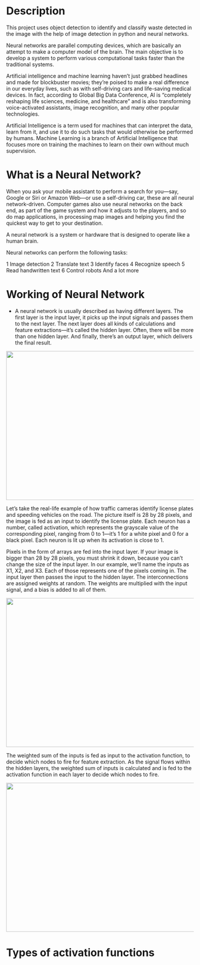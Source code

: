 # Description
This project uses object detection to identify and classify waste detected in the image with the help of image detection in python
and neural networks.

Neural networks are parallel computing devices, 
which are basically an attempt to make a computer model of the brain.
The main objective is to develop a system to perform various computational tasks faster than the traditional systems.

Artificial intelligence and machine learning haven’t just grabbed headlines and made for blockbuster movies;
they’re poised to make a real difference in our everyday lives, such as with self-driving cars and life-saving medical devices.
In fact, according to Global Big Data Conference, AI is “completely reshaping life sciences, medicine, and healthcare” and is also transforming voice-activated assistants,
image recognition, and many other popular technologies.

Artificial Intelligence is a term used for machines that can interpret the data, learn from it,
and use it to do such tasks that would otherwise be performed by humans.
Machine Learning is a branch of Artificial Intelligence that focuses more on training the machines to learn on their own without much supervision.

# What is a Neural Network?
When you ask your mobile assistant to perform a search for you—say, Google or Siri or Amazon Web—or use a self-driving car,
these are all neural network-driven. Computer games also use neural networks on the back end, as part of the game system and how it adjusts to the players,
and so do map applications, in processing map images and helping you find the quickest way to get to your destination.

A neural network is a system or hardware that is designed to operate like a human brain.

Neural networks can perform the following tasks:

1 Image detection
2 Translate text
3 Identify faces
4 Recognize speech
5 Read handwritten text
6 Control robots
And a lot more

# Working of Neural Network

- A neural network is usually described as having different layers.
The first layer is the input layer, it picks up the input signals and passes them to the next layer.
The next layer does all kinds of calculations and feature extractions—it’s called the hidden layer.
Often, there will be more than one hidden layer. And finally, there’s an output layer, which delivers the final result.

<img src="https://www.simplilearn.com/ice9/free_resources_article_thumb/layers-of-a-neural-network-1.jpg" width = "600" height = "400" >

Let’s take the real-life example of how traffic cameras identify license plates and speeding vehicles on the road. The picture itself is 28 by 28 pixels, and the image is fed as an input to identify the license plate. Each neuron has a number, called activation, which represents the grayscale value of the corresponding pixel, ranging from 0 to 1—it’s 1 for a white pixel and 0 for a black pixel. Each neuron is lit up when its activation is close to 1.

Pixels in the form of arrays are fed into the input layer. If your image is bigger than 28 by 28 pixels, you must shrink it down, because you can’t change the size of the input layer. In our example, we’ll name the inputs as X1, X2, and X3. Each of those represents one of the pixels coming in. The input layer then passes the input to the hidden layer. The interconnections are assigned weights at random. The weights are multiplied with the input signal, and a bias is added to all of them.

<img src = "https://www.simplilearn.com/ice9/free_resources_article_thumb/slide-34-how-does-a-neural-network-work-1.jpg" width = "600" height = "400" >

The weighted sum of the inputs is fed as input to the activation function, to decide which nodes to fire for feature extraction. As the signal flows within the hidden layers, the weighted sum of inputs is calculated and is fed to the activation function in each layer to decide which nodes to fire.

<img src="https://www.simplilearn.com/ice9/free_resources_article_thumb/2-how-does-a-neural-network-work-1.jpg" width = "600" height = "400" >

# Types of activation functions



